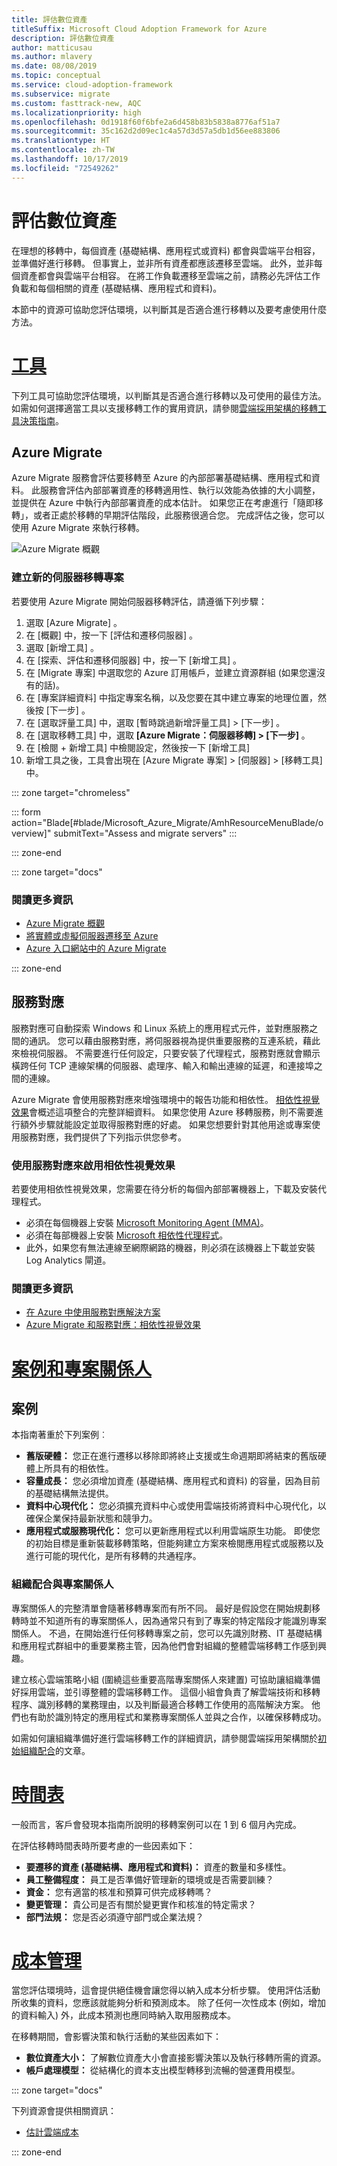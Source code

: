 ```yaml
---
title: 評估數位資產
titleSuffix: Microsoft Cloud Adoption Framework for Azure
description: 評估數位資產
author: matticusau
ms.author: mlavery
ms.date: 08/08/2019
ms.topic: conceptual
ms.service: cloud-adoption-framework
ms.subservice: migrate
ms.custom: fasttrack-new, AQC
ms.localizationpriority: high
ms.openlocfilehash: 0d1918f60f6bfe2a6d458b83b5838a8776af51a7
ms.sourcegitcommit: 35c162d2d09ec1c4a57d3d57a5db1d56ee883806
ms.translationtype: HT
ms.contentlocale: zh-TW
ms.lasthandoff: 10/17/2019
ms.locfileid: "72549262"
---
```

# <a name="assess-the-digital-estate"></a>評估數位資產

在理想的移轉中，每個資產 (基礎結構、應用程式或資料) 都會與雲端平台相容，並準備好進行移轉。 但事實上，並非所有資產都應該遷移至雲端。 此外，並非每個資產都會與雲端平台相容。 在將工作負載遷移至雲端之前，請務必先評估工作負載和每個相關的資產 (基礎結構、應用程式和資料)。

本節中的資源可協助您評估環境，以判斷其是否適合進行移轉以及要考慮使用什麼方法。

<!-- markdownlint-disable MD025 -->

# <a name="toolstabtools"></a>[工具](#tab/Tools)

下列工具可協助您評估環境，以判斷其是否適合進行移轉以及可使用的最佳方法。 如需如何選擇適當工具以支援移轉工作的實用資訊，請參閱[雲端採用架構的移轉工具決策指南](../../decision-guides/migrate-decision-guide/index.md)。

## <a name="azure-migrate"></a>Azure Migrate

Azure Migrate 服務會評估要移轉至 Azure 的內部部署基礎結構、應用程式和資料。 此服務會評估內部部署資產的移轉適用性、執行以效能為依據的大小調整，並提供在 Azure 中執行內部部署資產的成本估計。 如果您正在考慮進行「隨即移轉」，或者正處於移轉的早期評估階段，此服務很適合您。 完成評估之後，您可以使用 Azure Migrate 來執行移轉。

![Azure Migrate 概觀](./media/assess/azuremigrate-overview-1.png)

### <a name="create-a-new-server-migration-project"></a>建立新的伺服器移轉專案

若要使用 Azure Migrate 開始伺服器移轉評估，請遵循下列步驟：

1. 選取 [Azure Migrate]  。
1. 在 [概觀]  中，按一下 [評估和遷移伺服器]  。
1. 選取 [新增工具]  。
1. 在 [探索、評估和遷移伺服器]  中，按一下 [新增工具]  。
1. 在 [Migrate 專案]  中選取您的 Azure 訂用帳戶，並建立資源群組 (如果您還沒有的話)。
1. 在 [專案詳細資料]  中指定專案名稱，以及您要在其中建立專案的地理位置，然後按 [下一步]  。
1. 在 [選取評量工具]  中，選取 [暫時跳過新增評量工具] > [下一步]  。
1. 在 [選取移轉工具]  中，選取 **[Azure Migrate：伺服器移轉] > [下一步]** 。
1. 在 [檢閱 + 新增工具]  中檢閱設定，然後按一下 [新增工具] 
1. 新增工具之後，工具會出現在 [Azure Migrate 專案] > [伺服器] > [移轉工具]  中。

::: zone target="chromeless"

::: form action="Blade[#blade/Microsoft_Azure_Migrate/AmhResourceMenuBlade/overview]" submitText="Assess and migrate servers" :::

::: zone-end

::: zone target="docs"

### <a name="read-more"></a>閱讀更多資訊

- [Azure Migrate 概觀](https://docs.microsoft.com/azure/migrate/migrate-services-overview)
- [將實體或虛擬伺服器遷移至 Azure](https://docs.microsoft.com/azure/migrate/tutorial-migrate-physical-virtual-machines)
- [Azure 入口網站中的 Azure Migrate](https://portal.azure.com/#blade/Microsoft_Azure_Migrate/AmhResourceMenuBlade/overview)

::: zone-end

## <a name="service-map"></a>服務對應

服務對應可自動探索 Windows 和 Linux 系統上的應用程式元件，並對應服務之間的通訊。 您可以藉由服務對應，將伺服器視為提供重要服務的互連系統，藉此來檢視伺服器。 不需要進行任何設定，只要安裝了代理程式，服務對應就會顯示橫跨任何 TCP 連線架構的伺服器、處理序、輸入和輸出連線的延遲，和連接埠之間的連線。

Azure Migrate 會使用服務對應來增強環境中的報告功能和相依性。 [相依性視覺效果](https://docs.microsoft.com/azure/migrate/concepts-dependency-visualization)會概述這項整合的完整詳細資料。 如果您使用 Azure 移轉服務，則不需要進行額外步驟就能設定並取得服務對應的好處。 如果您想要針對其他用途或專案使用服務對應，我們提供了下列指示供您參考。

### <a name="enable-dependency-visualization-using-service-map"></a>使用服務對應來啟用相依性視覺效果

若要使用相依性視覺效果，您需要在待分析的每個內部部署機器上，下載及安裝代理程式。

- 必須在每個機器上安裝 [Microsoft Monitoring Agent (MMA)](https://docs.microsoft.com/azure/log-analytics/log-analytics-agent-windows)。
- 必須在每部機器上安裝 [Microsoft 相依性代理程式](https://docs.microsoft.com/azure/azure-monitor/insights/vminsights-enable-hybrid-cloud#install-the-dependency-agent-on-windows)。
- 此外，如果您有無法連線至網際網路的機器，則必須在該機器上下載並安裝 Log Analytics 閘道。

<!-- markdownlint-disable MD024 -->

### <a name="read-more"></a>閱讀更多資訊

- [在 Azure 中使用服務對應解決方案](https://docs.microsoft.com/azure/azure-monitor/insights/service-map)
- [Azure Migrate 和服務對應：相依性視覺效果](https://docs.microsoft.com/azure/migrate/concepts-dependency-visualization)

# <a name="scenarios-and-stakeholderstabscenarios"></a>[案例和專案關係人](#tab/Scenarios)

## <a name="scenarios"></a>案例

本指南著重於下列案例︰

- **舊版硬體：** 您正在進行遷移以移除即將終止支援或生命週期即將結束的舊版硬體上所具有的相依性。
- **容量成長：** 您必須增加資產 (基礎結構、應用程式和資料) 的容量，因為目前的基礎結構無法提供。
- **資料中心現代化：** 您必須擴充資料中心或使用雲端技術將資料中心現代化，以確保企業保持最新狀態和競爭力。
- **應用程式或服務現代化：** 您可以更新應用程式以利用雲端原生功能。 即使您的初始目標是重新裝載移轉策略，但能夠建立方案來檢閱應用程式或服務以及進行可能的現代化，是所有移轉的共通程序。

### <a name="organizational-alignment-and-stakeholders"></a>組織配合與專案關係人

專案關係人的完整清單會隨著移轉專案而有所不同。 最好是假設您在開始規劃移轉時並不知道所有的專案關係人，因為通常只有到了專案的特定階段才能識別專案關係人。 不過，在開始進行任何移轉專案之前，您可以先識別財務、IT 基礎結構和應用程式群組中的重要業務主管，因為他們會對組織的整體雲端移轉工作感到興趣。

建立核心雲端策略小組 (圍繞這些重要高階專案關係人來建置) 可協助讓組織準備好採用雲端，並引導整體的雲端移轉工作。 這個小組會負責了解雲端技術和移轉程序、識別移轉的業務理由，以及判斷最適合移轉工作使用的高階解決方案。 他們也有助於識別特定的應用程式和業務專案關係人並與之合作，以確保移轉成功。

如需如何讓組織準備好進行雲端移轉工作的詳細資訊，請參閱雲端採用架構關於[初始組織配合](../../ready/initial-org-alignment.md)的文章。

# <a name="timelinestabtimelines"></a>[時間表](#tab/Timelines)

一般而言，客戶會發現本指南所說明的移轉案例可以在 1 到 6 個月內完成。

在評估移轉時間表時所要考慮的一些因素如下：

- **要遷移的資產 (基礎結構、應用程式和資料)：** 資產的數量和多樣性。
- **員工整備程度：** 員工是否準備好管理新的環境或是否需要訓練？
- **資金：** 您有適當的核准和預算可供完成移轉嗎？
- **變更管理：** 貴公司是否有關於變更實作和核准的特定需求？
- **部門法規：** 您是否必須遵守部門或企業法規？

# <a name="cost-managementtabmanagecost"></a>[成本管理](#tab/ManageCost)

當您評估環境時，這會提供絕佳機會讓您得以納入成本分析步驟。 使用評估活動所收集的資料，您應該就能夠分析和預測成本。 除了任何一次性成本 (例如，增加的資料輸入) 外，此成本預測也應同時納入取用服務成本。

在移轉期間，會影響決策和執行活動的某些因素如下：

- **數位資產大小：** 了解數位資產大小會直接影響決策以及執行移轉所需的資源。
- **帳戶處理模型：** 從結構化的資本支出模型轉移到流暢的營運費用模型。

::: zone target="docs"

下列資源會提供相關資訊：

- [估計雲端成本](../migration-considerations/assess/estimate.md)

::: zone-end
